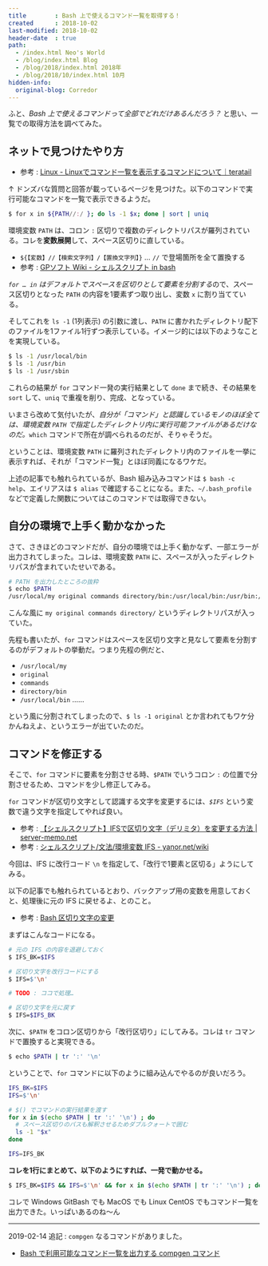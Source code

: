 ```yaml
---
title        : Bash 上で使えるコマンド一覧を取得する！
created      : 2018-10-02
last-modified: 2018-10-02
header-date  : true
path:
  - /index.html Neo's World
  - /blog/index.html Blog
  - /blog/2018/index.html 2018年
  - /blog/2018/10/index.html 10月
hidden-info:
  original-blog: Corredor
---
```


ふと、*Bash 上で使えるコマンドって全部でどれだけあるんだろう？* と思い、一覧での取得方法を調べてみた。

## ネットで見つけたやり方

- 参考 : [Linux - Linuxでコマンド一覧を表示するコマンドについて｜teratail](https://teratail.com/questions/53835)

↑ ドンズバな質問と回答が載っているページを見つけた。以下のコマンドで実行可能なコマンドを一覧で表示できるようだ。

```bash
$ for x in ${PATH//:/ }; do ls -1 $x; done | sort | uniq
```

環境変数 `PATH` は、コロン `:` 区切りで複数のディレクトリパスが羅列されている。コレを**変数展開**して、スペース区切りに直している。

- `${【変数】//【検索文字列】/【置換文字列】}` … `//` で登場箇所を全て置換する
- 参考 : [GPソフト Wiki - シェルスクリプト in bash](http://gpsoft.dip.jp/hiki/?%E3%82%B7%E3%82%A7%E3%83%AB%E3%82%B9%E3%82%AF%E3%83%AA%E3%83%97%E3%83%88+in+bash)

*`for … in` はデフォルトでスペースを区切りとして要素を分割する*ので、スペース区切りとなった `PATH` の内容を1要素ずつ取り出し、変数 `x` に割り当てている。

そしてこれを `ls -1` (1列表示) の引数に渡し、`PATH` に書かれたディレクトリ配下のファイルを1ファイル1行ずつ表示している。イメージ的には以下のようなことを実現している。

```bash
$ ls -1 /usr/local/bin
$ ls -1 /usr/bin
$ ls -1 /usr/sbin
```

これらの結果が `for` コマンド一発の実行結果として `done` まで続き、その結果を `sort` して、`uniq` で重複を削り、完成、となっている。

いまさら改めて気付いたが、*自分が「コマンド」と認識しているモノのほぼ全ては、環境変数 `PATH` で指定したディレクトリ内に実行可能ファイルがあるだけなのだ。*`which` コマンドで所在が調べられるのだが、そりゃそうだ。

ということは、環境変数 `PATH` に羅列されたディレクトリ内のファイルを一挙に表示すれば、それが「コマンド一覧」とほぼ同義になるワケだ。

上述の記事でも触れられているが、Bash 組み込みコマンドは `$ bash -c help`、エイリアスは `$ alias` で確認することになる。また、`~/.bash_profile` などで定義した関数についてはこのコマンドでは取得できない。

## 自分の環境で上手く動かなかった

さて、さきほどのコマンドだが、自分の環境では上手く動かなず、一部エラーが出力されてしまった。コレは、環境変数 `PATH` に、スペースが入ったディレクトリパスが含まれていたせいである。

```bash
# PATH を出力したところの抜粋
$ echo $PATH
/usr/local/my original commands directory/bin:/usr/local/bin:/usr/bin:/bin:/usr/sbin:/sbin:/usr/local/bin
```

こんな風に `my original commands directory/` というディレクトリパスが入っていた。

先程も書いたが、`for` コマンドはスペースを区切り文字と見なして要素を分割するのがデフォルトの挙動だ。つまり先程の例だと、

- `/usr/local/my`
- `original`
- `commands`
- `directory/bin`
- `/usr/local/bin` ……

という風に分割されてしまったので、`$ ls -1 original` とか言われてもワケ分かんねえよ、というエラーが出ていたのだ。

## コマンドを修正する

そこで、`for` コマンドに要素を分割させる時、`$PATH` でいうコロン `:` の位置で分割させるため、コマンドを少し修正してみる。

`for` コマンドが区切り文字として認識する文字を変更するには、*`$IFS`* という変数で違う文字を指定してやれば良い。

- 参考 : [【シェルスクリプト】IFSで区切り文字（デリミタ）を変更する方法 | server-memo.net](https://www.server-memo.net/shellscript/ifs.html)
- 参考 : [シェルスクリプト/文法/環境変数 IFS - yanor.net/wiki](http://yanor.net/wiki/?%E3%82%B7%E3%82%A7%E3%83%AB%E3%82%B9%E3%82%AF%E3%83%AA%E3%83%97%E3%83%88%2F%E6%96%87%E6%B3%95%2F%E7%92%B0%E5%A2%83%E5%A4%89%E6%95%B0%20IFS)

今回は、IFS に改行コード `\n` を指定して、「改行で1要素と区切る」ようにしてみる。

以下の記事でも触れられているとおり、バックアップ用の変数を用意しておくと、処理後に元の IFS に戻せるよ、とのこと。

- 参考 : [Bash 区切り文字の変更](http://sweng.web.fc2.com/ja/program/bash/ifs.html)

まずはこんなコードになる。

```bash
# 元の IFS の内容を退避しておく
$ IFS_BK=$IFS

# 区切り文字を改行コードにする
$ IFS=$'\n'

# TODO : ココで処理…

# 区切り文字を元に戻す
$ IFS=$IFS_BK
```

次に、`$PATH` をコロン区切りから「改行区切り」にしてみる。コレは `tr` コマンドで置換すると実現できる。

```bash
$ echo $PATH | tr ':' '\n'
```

ということで、`for` コマンドに以下のように組み込んでやるのが良いだろう。

```bash
IFS_BK=$IFS
IFS=$'\n'

# $() でコマンドの実行結果を渡す
for x in $(echo $PATH | tr ':' '\n') ; do
  # スペース区切りのパスも解釈させるためダブルクォートで囲む
  ls -1 "$x"
done

IFS=IFS_BK
```

**コレを1行にまとめて、以下のようにすれば、一発で動かせる。**

```bash
$ IFS_BK=$IFS && IFS=$'\n' && for x in $(echo $PATH | tr ':' '\n') ; do ls -1 "$x" ; done | sort | uniq && IFS=$IFS_BK
```

コレで Windows GitBash でも MacOS でも Linux CentOS でもコマンド一覧を出力できた。いっぱいあるのね〜ん

-----

2019-02-14 追記 : `compgen` なるコマンドがありました。

- [Bash で利用可能なコマンド一覧を出力する compgen コマンド](/blog/2018/10/08-03.html)
